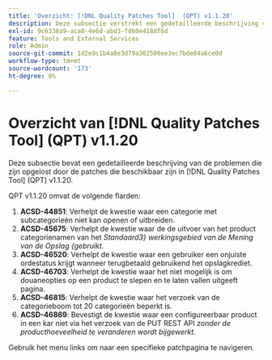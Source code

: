 ```yaml
---
title: 'Overzicht: [!DNL Quality Patches Tool]  (QPT) v1.1.20'
description: Deze subsectie verstrekt een gedetailleerde beschrijving van de kwesties die door de flarden beschikbaar in  [!DNL Quality Patches Tool]  (QPT) v1.1.20 worden bevestigd.
exl-id: 9c6338a9-aca0-4e6d-abd3-fd60e418df6d
feature: Tools and External Services
role: Admin
source-git-commit: 1d2e0c1b4a8e3d79a362500ee3ec7bde84a6ce0d
workflow-type: tm+mt
source-wordcount: '173'
ht-degree: 0%

---
```


# Overzicht van [!DNL Quality Patches Tool] (QPT) v1.1.20

Deze subsectie bevat een gedetailleerde beschrijving van de problemen die zijn opgelost door de patches die beschikbaar zijn in [!DNL Quality Patches Tool] (QPT) v1.1.20.

QPT v1.1.20 omvat de volgende flarden:

1. **ACSD-44851**: Verhelpt de kwestie waar een categorie met subcategorieën niet kan openen of uitbreiden.
1. **ACSD-45675**: Verhelpt de kwestie waar de de uitvoer van het product categorienamen van het *Standaard3&rbrace; werkingsgebied van de Mening van de Opslag &lbrace;gebruikt.*
1. **ACSD-46520**: Verhelpt de kwestie waar een gebruiker een onjuiste ordestatus krijgt wanneer terugbetaald gebruikend het opslagkrediet.
1. **ACSD-46703**: Verhelpt de kwestie waar het niet mogelijk is om douaneopties op een product te slepen en te laten vallen uitgeeft pagina.
1. **ACSD-46815**: Verhelpt de kwestie waar het verzoek van de categorieboom tot 20 categorieën beperkt is.
1. **ACSD-46869**: Bevestigt de kwestie waar een configureerbaar product in een kar niet via het verzoek van de PUT REST API *zonder de producthoeveelheid te veranderen wordt bijgewerkt.*

Gebruik het menu links om naar een specifieke patchpagina te navigeren.

